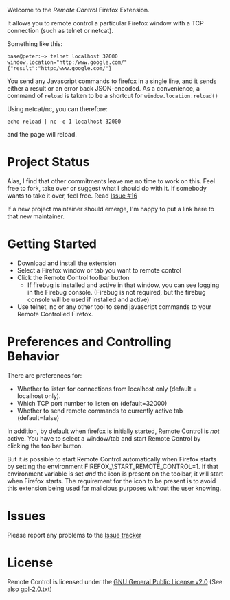 Welcome to the _Remote Control_ Firefox Extension.

It allows you to remote control a particular Firefox window with a TCP
connection (such as telnet or netcat).

Something like this:

    base@peter:~> telnet localhost 32000
    window.location="http:/www.google.com/"
    {"result":"http:/www.google.com/"}

You send any Javascript commands to firefox in a single line, and it sends
either a result or an error back JSON-encoded. As a convenience, a command of
`reload` is taken to be a shortcut for `window.location.reload()`

Using netcat/nc, you can therefore:

    echo reload | nc -q 1 localhost 32000

and the page will reload.

Project Status
==============

Alas, I find that other commitments leave me no time to work on this. Feel free
to fork, take over or suggest what I should do with it. If somebody wants to
take it over, feel free. Read
[Issue #16](https://github.com/pmorch/FF-Remote-Control/issues/16)

If a new project maintainer should emerge, I'm happy to put a link here to that
new maintainer.

Getting Started
===============

* Download and install the extension
* Select a Firefox window or tab you want to remote control
* Click the Remote Control toolbar button
    * If firebug is installed and active in that window, you can see logging in
      the Firebug console. (Firebug is not required, but the firebug console
      will be used if installed and active)
* Use telnet, nc or any other tool to send javascript commands to your Remote
  Controlled Firefox.

Preferences and Controlling Behavior
====================================

There are preferences for:

* Whether to listen for connections from localhost only (default = localhost
  only).
* Which TCP port number to listen on (default=32000)
* Whether to send remote commands to currently active tab (default=false)

In addition, by default when firefox is initially started, Remote Control is
_not_ active. You have to select a window/tab and start Remote Control by
clicking the toolbar button.

But it _is_ possible to start Remote Control automatically when Firefox starts
by setting the environment FIREFOX_\START\_REMOTE\_CONTROL=1. If that
environment variable is set _and_ the icon is present on the toolbar, it will
start when Firefox starts. The requirement for the icon to be present is to
avoid this extension being used for malicious purposes without the user
knowing.

Issues
======
Please report any problems to the
[Issue tracker](https://github.com/pmorch/FF-Remote-Control/issues)

License
=======

Remote Control is licensed under the
[GNU General Public License v2.0](http://www.gnu.org/licenses/gpl-2.0.html)
(See also [gpl-2.0.txt](gpl-2.0.txt))
